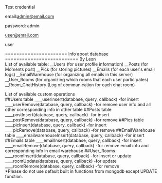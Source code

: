 Test credential

email:admin@email.com

password: admin

user@email.com

user


====================== Info about database ========================== By Leon<br />
List of available table:
__Users (for user profile information)
__Posts (for Moments post)
__Pics (for storing pictures)
__Emails (for each user's email logs)
__EmailWarehouse (for organizing all emails in this server)
__User_Rooms (for organizing which rooms that each user participates)
__Room_ChatHistory (Log of communication for each chat room)
  
List of available custom operations<br />
##Users table
____userInsert(database, query, callback) -for insert
____userRemove(database, query, callback) -for remove user info and all other corresponding info in other table
##Posts table
____postInsert(database, query, callback) -for insert
____postRemove(database, query, callback) -for remove
##Pics table
____picInsert(database, query, callback) -for insert
____picRemove(database, query, callback) -for remove
##EmailWarehouse table
____emailwarehouseInsert(database, query, callback) -for insert
##Emails table
____emailInsert(database, query, callback) -for insert
____emailRemove(database, query, callback) -for remove email info and corresponding info in email warehouse
##User_Rooms
____roomInsert(database, query, callback) -for insert or update
____roomUpdate(database, query, callback) -for update
____roomRemove(database, query, callback) -for remove
<br />
*Please do not use default built in functions from mongodb except UPDATE function.
